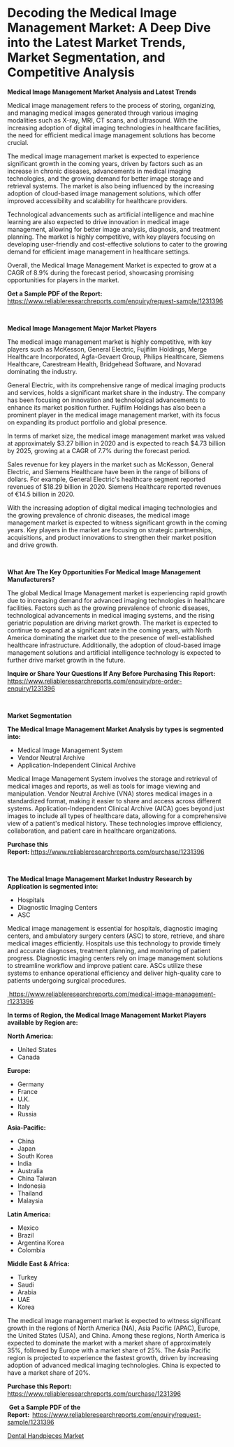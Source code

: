 <p><h1>Decoding the Medical Image Management Market: A Deep Dive into the Latest Market Trends, Market Segmentation, and Competitive Analysis</h1></p><p><strong>Medical Image Management Market Analysis and Latest Trends</strong></p>
<p><p>Medical image management refers to the process of storing, organizing, and managing medical images generated through various imaging modalities such as X-ray, MRI, CT scans, and ultrasound. With the increasing adoption of digital imaging technologies in healthcare facilities, the need for efficient medical image management solutions has become crucial.</p><p>The medical image management market is expected to experience significant growth in the coming years, driven by factors such as an increase in chronic diseases, advancements in medical imaging technologies, and the growing demand for better image storage and retrieval systems. The market is also being influenced by the increasing adoption of cloud-based image management solutions, which offer improved accessibility and scalability for healthcare providers.</p><p>Technological advancements such as artificial intelligence and machine learning are also expected to drive innovation in medical image management, allowing for better image analysis, diagnosis, and treatment planning. The market is highly competitive, with key players focusing on developing user-friendly and cost-effective solutions to cater to the growing demand for efficient image management in healthcare settings.</p><p>Overall, the Medical Image Management Market is expected to grow at a CAGR of 8.9% during the forecast period, showcasing promising opportunities for players in the market.</p></p>
<p><strong>Get a Sample PDF of the Report:&nbsp;</strong> <a href="https://www.reliableresearchreports.com/enquiry/request-sample/1231396">https://www.reliableresearchreports.com/enquiry/request-sample/1231396</a></p>
<p>&nbsp;</p>
<p><strong>Medical Image Management Major Market Players</strong></p>
<p><p>The medical image management market is highly competitive, with key players such as McKesson, General Electric, Fujifilm Holdings, Merge Healthcare Incorporated, Agfa-Gevaert Group, Philips Healthcare, Siemens Healthcare, Carestream Health, Bridgehead Software, and Novarad dominating the industry.</p><p>General Electric, with its comprehensive range of medical imaging products and services, holds a significant market share in the industry. The company has been focusing on innovation and technological advancements to enhance its market position further. Fujifilm Holdings has also been a prominent player in the medical image management market, with its focus on expanding its product portfolio and global presence.</p><p>In terms of market size, the medical image management market was valued at approximately $3.27 billion in 2020 and is expected to reach $4.73 billion by 2025, growing at a CAGR of 7.7% during the forecast period.</p><p>Sales revenue for key players in the market such as McKesson, General Electric, and Siemens Healthcare have been in the range of billions of dollars. For example, General Electric's healthcare segment reported revenues of $18.29 billion in 2020. Siemens Healthcare reported revenues of €14.5 billion in 2020.</p><p>With the increasing adoption of digital medical imaging technologies and the growing prevalence of chronic diseases, the medical image management market is expected to witness significant growth in the coming years. Key players in the market are focusing on strategic partnerships, acquisitions, and product innovations to strengthen their market position and drive growth.</p></p>
<p>&nbsp;</p>
<p><strong>What Are The Key Opportunities For Medical Image Management Manufacturers?</strong></p>
<p><p>The global Medical Image Management market is experiencing rapid growth due to increasing demand for advanced imaging technologies in healthcare facilities. Factors such as the growing prevalence of chronic diseases, technological advancements in medical imaging systems, and the rising geriatric population are driving market growth. The market is expected to continue to expand at a significant rate in the coming years, with North America dominating the market due to the presence of well-established healthcare infrastructure. Additionally, the adoption of cloud-based image management solutions and artificial intelligence technology is expected to further drive market growth in the future.</p></p>
<p><strong>Inquire or Share Your Questions If Any Before Purchasing This Report:</strong> <a href="https://www.reliableresearchreports.com/enquiry/pre-order-enquiry/1231396">https://www.reliableresearchreports.com/enquiry/pre-order-enquiry/1231396</a></p>
<p>&nbsp;</p>
<p><strong>Market Segmentation</strong></p>
<p><strong>The Medical Image Management Market Analysis by types is segmented into:</strong></p>
<p><ul><li>Medical Image Management System</li><li>Vendor Neutral Archive</li><li>Application-Independent Clinical Archive</li></ul></p>
<p><p>Medical Image Management System involves the storage and retrieval of medical images and reports, as well as tools for image viewing and manipulation. Vendor Neutral Archive (VNA) stores medical images in a standardized format, making it easier to share and access across different systems. Application-Independent Clinical Archive (AICA) goes beyond just images to include all types of healthcare data, allowing for a comprehensive view of a patient's medical history. These technologies improve efficiency, collaboration, and patient care in healthcare organizations.</p></p>
<p><strong>Purchase this Report:&nbsp;</strong><a href="https://www.reliableresearchreports.com/purchase/1231396">https://www.reliableresearchreports.com/purchase/1231396</a></p>
<p>&nbsp;</p>
<p><strong>The Medical Image Management Market Industry Research by Application is segmented into:</strong></p>
<p><ul><li>Hospitals</li><li>Diagnostic Imaging Centers</li><li>ASC</li></ul></p>
<p><p>Medical image management is essential for hospitals, diagnostic imaging centers, and ambulatory surgery centers (ASC) to store, retrieve, and share medical images efficiently. Hospitals use this technology to provide timely and accurate diagnoses, treatment planning, and monitoring of patient progress. Diagnostic imaging centers rely on image management solutions to streamline workflow and improve patient care. ASCs utilize these systems to enhance operational efficiency and deliver high-quality care to patients undergoing surgical procedures.</p></p>
<p><a href="https://www.reliableresearchreports.com/medical-image-management-r1231396">&nbsp;https://www.reliableresearchreports.com/medical-image-management-r1231396</a></p>
<p><strong>In terms of Region, the Medical Image Management Market Players available by Region are:</strong></p>
<p>
    <p> <strong> North America: </strong>
        <ul>
            <li>United States</li>
            <li>Canada</li>
        </ul>
        </p> 
    <p> <strong> Europe: </strong>
        <ul>
            <li>Germany</li>
            <li>France</li>
            <li>U.K.</li>
            <li>Italy</li>
            <li>Russia</li>
        </ul>
        </p> 
    <p> <strong> Asia-Pacific: </strong>
        <ul>
            <li>China</li>
            <li>Japan</li>
            <li>South Korea</li>
            <li>India</li>
            <li>Australia</li>
            <li>China Taiwan</li>
            <li>Indonesia</li>
            <li>Thailand</li>
            <li>Malaysia</li>
        </ul>
        </p> 
    <p> <strong> Latin America: </strong>
        <ul>
            <li>Mexico</li>
            <li>Brazil</li>
            <li>Argentina Korea</li>
            <li>Colombia</li>
        </ul>
        </p> 
    <p> <strong> Middle East & Africa: </strong>
        <ul>
            <li>Turkey</li>
            <li>Saudi</li>
            <li>Arabia</li>
            <li>UAE</li>
            <li>Korea</li>
        </ul>
    </p>
    </p>
<p><p>The medical image management market is expected to witness significant growth in the regions of North America (NA), Asia Pacific (APAC), Europe, the United States (USA), and China. Among these regions, North America is expected to dominate the market with a market share of approximately 35%, followed by Europe with a market share of 25%. The Asia Pacific region is projected to experience the fastest growth, driven by increasing adoption of advanced medical imaging technologies. China is expected to have a market share of 20%.</p></p>
<p><strong>Purchase this Report: </strong><a href="https://www.reliableresearchreports.com/purchase/1231396">https://www.reliableresearchreports.com/purchase/1231396</a></p>
<p>&nbsp;<strong>Get a Sample PDF of the Report:&nbsp;&nbsp;</strong><a href="https://www.reliableresearchreports.com/enquiry/request-sample/1231396">https://www.reliableresearchreports.com/enquiry/request-sample/1231396</a></p>
<p><strong></strong></p>
<p><p><a href="https://github.com/marshallymanow/Market-Research-Report-List-1/blob/main/dental-handpieces-market.md">Dental Handpieces Market</a></p></p>
